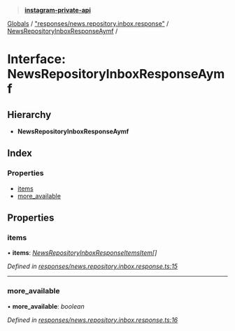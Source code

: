 > **[instagram-private-api](../README.md)**

[Globals](../README.md) / ["responses/news.repository.inbox.response"](../modules/_responses_news_repository_inbox_response_.md) / [NewsRepositoryInboxResponseAymf](_responses_news_repository_inbox_response_.newsrepositoryinboxresponseaymf.md) /

# Interface: NewsRepositoryInboxResponseAymf

## Hierarchy

* **NewsRepositoryInboxResponseAymf**

## Index

### Properties

* [items](_responses_news_repository_inbox_response_.newsrepositoryinboxresponseaymf.md#items)
* [more_available](_responses_news_repository_inbox_response_.newsrepositoryinboxresponseaymf.md#more_available)

## Properties

###  items

• **items**: *[NewsRepositoryInboxResponseItemsItem](_responses_news_repository_inbox_response_.newsrepositoryinboxresponseitemsitem.md)[]*

*Defined in [responses/news.repository.inbox.response.ts:15](https://github.com/dilame/instagram-private-api/blob/01eb399/src/responses/news.repository.inbox.response.ts#L15)*

___

###  more_available

• **more_available**: *boolean*

*Defined in [responses/news.repository.inbox.response.ts:16](https://github.com/dilame/instagram-private-api/blob/01eb399/src/responses/news.repository.inbox.response.ts#L16)*